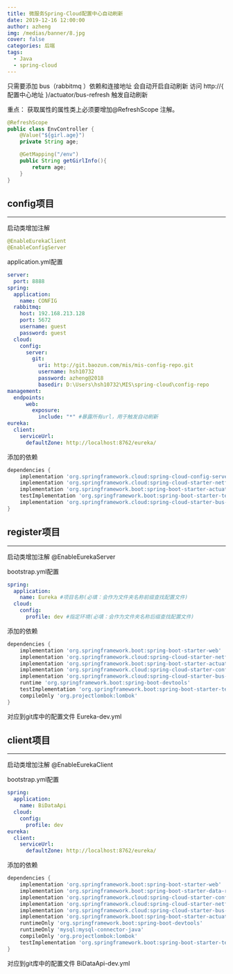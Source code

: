 ```yaml
---
title: 微服务Spring-Cloud配置中心自动刷新
date: 2019-12-16 12:00:00
author: azheng
img: /medias/banner/8.jpg
cover: false
categories: 后端
tags:
  - Java
  - spring-cloud
---
```


只需要添加 bus（rabbitmq ）依赖和连接地址 会自动开启自动刷新
访问 http://{ 配置中心地址 }/actuator/bus-refresh 触发自动刷新

重点： 获取属性的属性类上必须要增加@RefreshScope 注解。
```java
@RefreshScope
public class EnvController {
    @Value("${girl.age}")
    private String age;

    @GetMapping("/env")
    public String getGirlInfo(){
        return age;
    }
}
```


## config项目
--------------------------------------------------------------------------------
启动类增加注解
```java
@EnableEurekaClient
@EnableConfigServer
```

application.yml配置
```yml
server:
  port: 8888
spring:
  application:
    name: CONFIG
  rabbitmq:
    host: 192.168.213.128
    port: 5672
    username: guest
    password: guest
  cloud:
    config:
      server:
        git:
          uri: http://git.baozun.com/mis/mis-config-repo.git
          username: hsh10732
          password: azheng@2018
          basedir: D:\Users\hsh10732\MIS\spring-cloud\config-repo
management:
  endpoints:
      web:
        exposure:
          include: "*" #暴露所有url，用于触发自动刷新
eureka:
  client:
    serviceUrl:
      defaultZone: http://localhost:8762/eureka/
```

添加的依赖
```groovy
dependencies {
    implementation 'org.springframework.cloud:spring-cloud-config-server'
    implementation 'org.springframework.cloud:spring-cloud-starter-netflix-eureka-client'
    implementation 'org.springframework.boot:spring-boot-starter-actuator'
    testImplementation 'org.springframework.boot:spring-boot-starter-test'
    implementation 'org.springframework.cloud:spring-cloud-starter-bus-amqp'
}
```


## register项目
--------------------------------------------------------------------------------
启动类增加注解
@EnableEurekaServer


bootstrap.yml配置
```yml
spring:
  application:
    name: Eureka #项目名称(必填：会作为文件夹名称前缀查找配置文件)
  cloud:
    config:
      profile: dev #指定环境(必填：会作为文件夹名称后缀查找配置文件)
```

添加的依赖
```groovy
dependencies {
    implementation 'org.springframework.boot:spring-boot-starter-web'
    implementation 'org.springframework.cloud:spring-cloud-starter-netflix-eureka-server'
    implementation 'org.springframework.boot:spring-boot-starter-actuator'
    implementation 'org.springframework.cloud:spring-cloud-starter-config'
    implementation 'org.springframework.cloud:spring-cloud-starter-bus-amqp'
    runtime 'org.springframework.boot:spring-boot-devtools'
    testImplementation 'org.springframework.boot:spring-boot-starter-test'
    compileOnly 'org.projectlombok:lombok'
}
```

对应到git库中的配置文件
Eureka-dev.yml

## client项目
--------------------------------------------------------------------------------
启动类增加注解
@EnableEurekaClient


bootstrap.yml配置
```yml
spring:
  application:
    name: BiDataApi
  cloud:
    config:
      profile: dev
eureka:
  client:
    serviceUrl:
      defaultZone: http://localhost:8762/eureka/
```

添加的依赖
```groovy
dependencies {
    implementation 'org.springframework.boot:spring-boot-starter-web'
    implementation 'org.springframework.boot:spring-boot-starter-data-redis'
    implementation 'org.springframework.cloud:spring-cloud-starter-config'
    implementation 'org.springframework.cloud:spring-cloud-starter-netflix-eureka-client'
    implementation 'org.springframework.cloud:spring-cloud-starter-bus-amqp'
    implementation 'org.springframework.boot:spring-boot-starter-actuator'
    runtimeOnly 'org.springframework.boot:spring-boot-devtools'
    runtimeOnly 'mysql:mysql-connector-java'
    compileOnly 'org.projectlombok:lombok'
    testImplementation 'org.springframework.boot:spring-boot-starter-test'
}
```

对应到git库中的配置文件
BiDataApi-dev.yml


